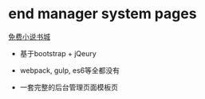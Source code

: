 # end manager system pages

[免费小说书城](http://www.ibiquwu.com)

- 基于bootstrap + jQeury

- webpack, gulp, es6等全都没有

- 一套完整的后台管理页面模板页
